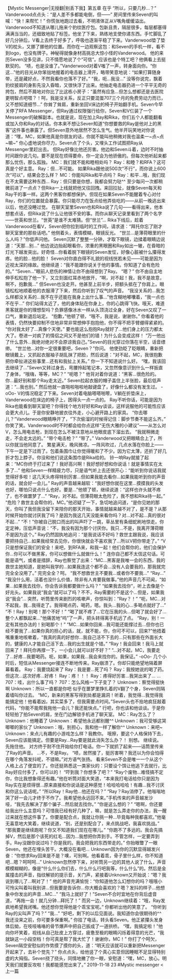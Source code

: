 
【Mystic Messenger|无授翻|别丢下我】第五章 在乎
“所以，只要几秒...？”
Vanderwood点点头：“是人差不多都能电倒，但——”
房间里传来Seven的叫喊：“快！来帮忙！”
你慌张地跑过去看，不明液体正从V嘴角缓缓溢出。Vanderwood不知道从哪儿拖来个豹纹医疗包。包新且贵，隔层很多，每层都塞得满满当当的，还细致地贴了标签。他坐了下来，熟练地支使你递东西。手忙脚乱了好几分钟后，V看上去终于好多了，呼吸也逐渐平稳了下来。Vanderwood垫了垫V的枕头，又挪了挪他的位置。而你在一边观察这包：和Seven的手机一样，看不到logo，也没有牌子。神秘得就像身材高挑总大惊小怪的Vanderwood。
他的来历Seven没多见讲，只不情愿地说了个“可信”。应该也是个特工吧？他俩看上去挺默契的。
“啧，也是没谁了。”Vanderwood对着V嗤了一声，转身面向你。“你这...”他的目光从你笨拙地握着的电击器上滑开，略带笑意地说：“如果打算随身带，还是藏好点，不然我看你也落不了好。”
“我，呃...我没...”
没等你说完，飘着豹纹披肩的身影先没入昏暗，又很快浮了出来。他抽走电击器扔进一个平平无奇的挎包，然后不屑地对你比了比这栋小房子：“虽然有应急...但怎么想都还是去医院更明智点吧喂？！呵，我是没关系，反正只要混蛋707三个月的免费劳动力而已，又不想知道细节...”
你耸了耸肩，重新坐回V床边的椅子开始翻手机。Seven今早关停了RFA Messenger，但Ray通过权限强行给你，Seven和V仨装了一个Messenger的破解副本。也就是说，现在加上Ray和Rika，你们五个人都能翻看或加入你和Ray的对话。你本来不想让Seven知道“你想要救的Ray是他对上的黑客”这件事也暴露了。但Seven意外地居然不怎么生气。他半开玩笑地对你说道：“嘿，MC，如果他真是你朋友的话，你就不能叫他稍微对我也温柔一~点~点~嘛~”
你心虚地说你尽力，Seven点了个头，又埋头工作试图把Ray从Messenger里赶出去。
但Ray好像比他还厉害。他边和Seven斗着，边时不时抽时间跟你说几句。要不是现在烦得要命，你一定会为他骄傲的。但每次他听起来都那么忧伤，那么孤独。
MC：我们就不能和睦相处吗？
Ray：和睦？和RFA？这可真是个好主意。
Ray：但...不可能。
如果Rika跟他说500次“不行”，而你说上600次“可以”，结果会怎么样？
MC：你能叫Rika和平点吗？
Ray：和平...哦，我们现在不太需要这种东西...
Ray：但只要是你想，我都会努力哒^^
至少每问一次都稍微前进了一点点？但Rika一上线就把他又往回拽。来回拉扯，就像Seven每天和Ray干的事一样。这两个黑客你都想保护。但现在如果Seven不能醒着专心对付Ray，你们的位置就会暴露。你只能尽力在饭点给他弄些吃的——从前一晚逃出来以后，他还没睡过觉。
在聊天室里Seven也和Rika说了几句——看得出来，他本想套点话，但Rika说了什么让他很不安的事。而你从聊天记录里看到了两个名字——世英和世兰。“世英”是谁不太难猜。但“世兰”...
Rika下线后，趁着Vanderwood在看V，Seven把你拉到临时的工作间，请求道：“拜托你忘了刚才聊天室里的那些话吧。”
他侧着头，表情模糊，眼镜反光。
“世兰...是薄荷眼里的什么人吗？”你低声问他。
Seven沉默了整整一分钟，才取下眼镜，边揉着眼睛边说道：“天那...别...”
他边说边抬起眼看你，浓重的黑眼圈和Ray如出一辙，在昏暗的灯光下越发突出。好奇怪...你看着脱下眼镜的Seven发怔，好像心脏被什么攥得发疼。他的脸...他的脸！
Seven对你直白得不礼貌的视线恍若未见——可能是因为近视太深的缘故。他继续道：“我不能跟你说关于他的事情。你知道了会有危险的。”
“Seven...”眼前人悲伤的神情让你不由得想到了Ray。
“嗯？”
你不由自主地伸手松松抱了他一下，又立刻面红耳赤地放开，“啊，对不起！我，我不是故意，啊不，抱歉我...”
但Seven也没走开。他甚至上前半步，把额头抵在了你肩上。眼镜松松地顺着他的衣服滑了下来，然后你听到了叹气的声音。
“我没关系的...我怎么样都没关系的...我不在乎还能在我身上出什么事...”他含糊地嘟囔着，“我一点也不在乎...”
你们站得太近了，他的身体贴在你身上，你的心跳得飞快。哦天，难道黑客就是你的理想型吗？负罪感像冰水一样从头顶浇过全身，好在Seven又叹了一口气，重新退后站定。
“抱歉，”他顿了顿，“哦不，我是说，谢谢你。”
你看着他的表情，仍然快要抑制不住地非常非常想伸手抱抱他，你不得不把手臂绷得紧紧的。
“你对我太好了...真像个天使。”
要也能这么抱抱Ray就好了...他们身上的压力都太大了。卷进一对疯了的情侣之间又不是他们的错！为什么会变成这样！
“万一他出了什么意外...我绝对绝对不会原谅我自己。”Seven的目光穿过你落在半空，话音缥缈。
“世兰他...对你一定很重要吧，Seven？”你问。
他使劲眨了眨眼睛，重新把眼镜戴上，又抓起衣服袖子胡乱抹了把脸，然后说道：“对不起，MC，我很抱歉把你牵扯进这些事里...还有和我扯上关系。”
你一下不知道说什么好。
“嘿，我该回去继续了...”Seven又转过身去，弯腰拎起笔记本，又忽然像意识到什么一样扳直了身体，“哦嗨，等等，MC？”
“呃嗯？”
他背对着你说道：“黑客...很危险的。你...最好别和那个Ray走太近。”
Seven拉起衣服的帽子盖住上半张脸，最后低声道：“...我也别。”
然后他就一直啪啦啪啦地敲键盘了，好像什么都没有发生过。
-oOo-
V的情况稳定了下来。Seven对着电脑嗒嗒啪嚓，V躺在折垫床上，Vanderwood在床边的椅子上，困得头一点一点的。
Ray不听你话，可能是因为Rika也能看到聊天室吧？你得找个地方好好和Ray谈谈，这样说服他的可能性应该会更大点儿。于是你安静地披衣往外走，小心避开路上的家具。
“你去哪儿？”Vanderwood眼睛睁开了，“下次偷溜的时候得记住：脚步节奏不能这么齐。”
你笑了笑。Vanderwood时不时都会给你点这样“无伤大雅的小建议”——从怎么对V，怎么用电击枪，到现在怎么不被注意地从他眼皮底下溜出去。
“我就稍微走走，不会走太远的。”
“带个电击枪？”
“带了。”
Vanderwood又把眼睛合上了，所以你就当他同意了。
繁星满天，晚风微凉。一阵风吹过，几点水落在你脸上——下午一定是下过雨了。包着条围巾让你觉得暖和了不少。因为它太薄，还折了好几折才包上脖子。你没和他们说这条围巾是Rika给的。
铃一响Ray就接了起来：“MC你终于打过来了！我好高兴啊！我好想好想和你说话！就是事情实在太多了...”
他和Seven一样精疲力尽，只是语气听上去还很开心：“能听到你说话我就觉得好多啦！这几天头疼得特别厉害...但如果我能去看你...如果我能听到你的声音的话，就会好一会儿。”
Ray的声音越来越软：“我好想你就在这里...摸摸我的头发也好，哪怕只说点什么也好。要是...”他顿了顿，继续说道：“这样也许头就不疼了，也不做噩梦了...”
“Ray，对不起。但薄荷眼太危险了，我不想和Rika待一起。”
“危险？救世主会帮你的，MC。”他迟疑了一下，急切地追问道，“是你见她的那天，你叫了我但我没留下来陪你的那天开始，事情就越来越不对了，是不是？从那时候开始你就讨厌我了吗？是因为我这几天没能来看你吗？对...对不起...真的很对不起...”
“不！”你被自己脱口而出的叫声吓了一跳，草丛里有条细蛇刷地惊走。你定定神，压低声音说：“不，我没有因为那个讨厌你。我只...不是，我离开薄荷眼不是因为这个。”
Ray仍然固执地追问：“是我说话不好吗？救世主跟我说，我应该要把持自己...如果我经常去见你，你很快就会不喜欢我了...所以V把你带走了。”
“V只是想保证我们的安全！来吧，到RFA来，和我一起！他们会帮你的，他们会保护你...你可以不做黑客，你可以想做什么就做什么！”
连你自己都不太信这句话。可能是语气，或者是措辞，Ray也察觉了出来：“MC...黑客是我唯一会的东西，我的救世主她知道，是她叫我学的...如果我连这个都不会...没有人会要我的，那我就完完全全没用了。”
完完全全？呵。
“我不想救世主不要我...或者你不要我...”
“Ray...”
“我没什么用，活着也没什么价值，除非有人肯要我做事。”他的声音几不可闻，“如果...如果我去找你，你会告诉我都要做什么吗？”
“如果我去找你”，听上去像是个好兆头。如果我说“我会”就可以了吗？不不，Ray需要的不是这个...但是，如果我说“我会”...
突然，听筒里传来剧烈的咳嗽声，你惊叫到：“Ray？！”
“呃，MC...对不起我，我...我得走了。我得喝点药，喝药，嗯。我头...我的心...多喝点就好了...”
“不！Ray！别喝！那个不好！”
“喝了就不疼了...它在压我的头...但喝了就会好了...整个人都飘起来...”他痛苦地“呜”了一声，把头转得离手机远了点。
“Ray，别！一定有其他办法的！别喝那个！”
“MC...如果你回来...我可能还能撑过去...但你也已经不要我了...如果你真的担心的话，就，就不能，你，你可不可以，回来?”他捂着嘴重重地咳嗽着，“我真的真的好想你...我自己活不下去的...只有那些在外面长大的，健康的人才能自己活下去...我的出生就是个错。”
“Ray！我会回来！我马上就回来了！拜托你再撑一下，一小会儿就可以好不好？”
“...对不起，MC，我要走了...好疼...我要喝药。呃，如果，如果我...我会来找你的。我保证。”
-oOo-
几个小时后，短信从Messenger接连不断地传来。Ray崩溃了。你却只能绝望地隔着屏幕看着。
Ray：我要烧起来了
Ray：我是要...死了吗？
Ray：我按她说的喝了药。但这次...这次好疼...好疼！
Ray：疼！！！
Ray：疼得好厉害...我哭出来了...
...
707：哇，出什么事了吗？
707：怎么风格一下子变了？
Unknown：察觉得挺快啊
Unknown：所以一直都是你吧
似乎在噩梦里挣扎着的V翻了个身，Seven则隔着墙叫你过去。
“MC，新来的黑客写得到处都是漏洞！听着，我觉得...我觉得我能搞定他！他看着凶，其实菜多了，但我需要点时间。”Seven头也不抬地疯狂敲着代码，“你能不能帮我拖他一会儿？我还能快点。”
行吧，你也该和他谈谈。于是你轻轻拍了拍Seven的肩，坐在门边解锁手机进了聊天室。
MC：Ray怎么了？
Unknown：他睡着了
Unknown：希望他永远都别醒^^
Unknown：我可受够这哭唧唧的家伙了
Unknown：哦，别担心，我和他一样了解你^^
Unknown：来吧~
Unknown：来点儿有趣的小游戏怎么样？我教你。
哦擦，要这个人格保持下去，Seven应该能搞定。但要是Ray...Ray要是就此消失怎么办？！
别想。
继续说。
先拖住他。
对方终于耐不住开始给你打电话。你一下就抓了起来——话筒里传来了Ray的声音。
...不，不是Ray。
“啧，居然接了，挺厉害啊？我还以为你会怕得在哪个角落发抖呢，不错嘛。”对方语气张扬。
看来Seven不会是唯一一个从这个人格上占了便宜的了。你还挺熟悉这一类家伙的：只要设个饵让他追下去就行，比Ray好应付多了，你可以的！
“吓到我？你想多了吧？”
“Ray个废物...难怪搞不定你，你比我想象得还有趣。”他在听筒对面大笑道，“本来我打电话给你只是因为Ray实在是烦得很...原来直接和你说话是这种感觉！哈哈哈哈哈！有趣...我不讨厌和你这么说话呢。”
“所以Ray！Ray他...他还在吗？”
“Ray？Ray消停了。他嗡嗡地哭了好一会儿才终于不作了。我希望他永远回不来。”手机传来的声音越发沙哑，“我先去解决了那个骗子...然后就去找你。”
“你是这么想的？”
“嗯啊，你还要给我出什么主意吗？可惜我已经有好几种了，嘛，就是怎么弄走你的办法，我一醒过来就在想这件事了。你要是配合点，我就让你挑一种...毕竟每种我都喜欢。”他毫无喜意地大笑着，继续说道，“别，还是别配合了，来点挑战吧，我喜欢挑战。”
“那我要是继续跑呢？你又不知道我们现在在哪儿。”
“你跑不了多远的。我会先搞掉V，然后是那个该死的红毛...因为...我想把你弄到手。不管怎样，一定要弄到手。Ray没跟你说过吗？你是我的。我会把我的东西带走的。”
你抬眼瞥了一眼Seven，他还在埋头苦干。大概没在看吧...
Unknown因为你的沉默显得越发兴奋：“你想求Ray回来是不是？噢，可别啊。他看着乖，骨子里什么样，你不知道吧...嗯？呵呵呵...”
Unknown忽然停下来，对听筒另一边的其他人说了什么，声音模模糊糊的，像是“什么什么你们去，什么什么行吧我等，什么什么”的。然后是金属撞击的声音，指纹解锁的提示音，关门声，紧接着Unknown又开始说：“嗯？我说到哪儿了...啊对了！”
他的声音充满愉悦：“你知道他怎么幻想你的吗？哦哦小可怜尖叫着叫我别讲...但我要是告诉你...你大概会喜欢的？嗯？发抖的样子...他想象中你发出的声音...MC...”
“我马上就好了！”Seven不合时宜地在你背后虚音道，“再拖一会！就几分钟...拜托了！”
而另一边，Unknown继续着：“哦，Ray发疯地希望我闭嘴。他还想你觉得他是个乖宝宝呢。”
你都听出他的笑意了。
“你听到Ray的尖叫声了吗？”
“我...”
“好吧，剩下的以后见面说。我知道你会很期待的^^ 我还没来之前，你可要多保重啊。”
你挂了电话，转头看Seven。他正紧攥头发身体后拗，在吱吱咯咯的骨节爆声中把自己扳成了一道拱桥。
“嘿，我搞定啦！”他向你坏笑着，视线从自己肚皮上方穿过，疲惫至极的眼睛闪烁着得意的光芒，“我就缺这一小段空档！你可真是帮了我大忙了！谢谢你，MC！”
你打了个呵欠，Seven隔空安慰似的作势摸了摸你的头，道：“明天应该就可以重新把Messenger开起来了，去补个觉先？”
你点点头，给他竖了个真心实意但因睡眠不足显得特别虚的大拇指。Seven挠了挠头，同情地撇了你一眼，安慰道：“嘿，MC，放心。明天我们就要反攻啦！我都能感觉出来了。”
2019-11-18
23
#Mystic messenger
< 上一篇
